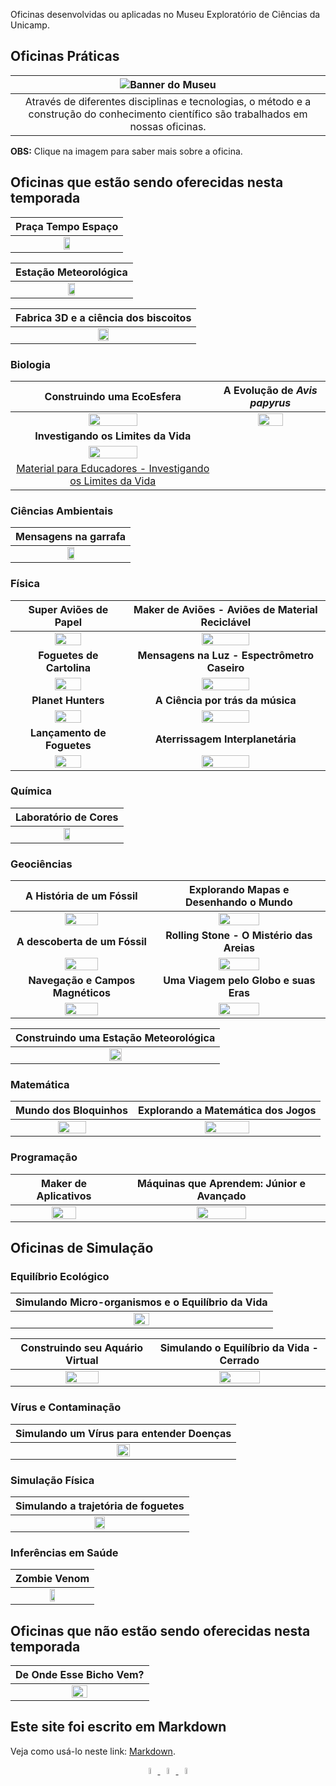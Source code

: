 Oficinas desenvolvidas ou aplicadas no Museu Exploratório de Ciências da Unicamp.

## Oficinas Práticas

|![Banner do Museu](museub-small.png)|
|:-----:|
|Através de diferentes disciplinas e tecnologias, o método e a construção do conhecimento científico são trabalhados em nossas oficinas.|

**OBS:** Clique na imagem para saber mais sobre a oficina.

## Oficinas que estão sendo oferecidas nesta temporada

|Praça Tempo Espaço|
|:------:|
|[<img src="praça.png" width="25%" height="25%">](praca/)|

|Estação Meteorológica|
|:------:|
|[<img src="estacao.png" width="25%" height="25%">](estacaometeorologica/)|

|Fabrica 3D e a ciência dos biscoitos|
|:------:|
|[<img src="biscoito.png" width="25%" height="25%">](fab3dbiscoito/)|


### Biologia

|Construindo uma EcoEsfera|A Evolução de _Avis papyrus_|
|:------:|:----:|
|[<img src="eco1.png" width="50%" height="50%">](ecoesfera/)|[<img src="papiru1.png" width="50%" height="50%">](papyrus/)|
|**Investigando os Limites da Vida**|
|[<img src="vida1.png" width="50%" height="50%">](levedura/)|
|[Material para Educadores - Investigando os Limites da Vida](treinamento-levedura/) |


### Ciências Ambientais

|Mensagens na garrafa|
|:-----:|
|[<img src="garrafa1.png" width="25%" height="25%">](mensagemgarrafa/)|

### Física

|Super Aviões de Papel|Maker de Aviões - Aviões de Material Reciclável|
|:------:|:----:|
|[<img src="avipapel1.png" width="50%" height="50%">](avioes/)|[<img src="aviao1.png" width="50%" height="50%">](aviaomaker/)|
|**Foguetes de Cartolina**|**Mensagens na Luz - Espectrômetro Caseiro**|
|[<img src="foguete1.png" width="50%" height="50%">](foguetes/)|[<img src="luz1.png" width="50%" height="50%">](espectrometro/)|
|**Planet Hunters**| **A Ciência por trás da música**|
|[<img src="planet1.png" width="50%" height="50%">](planet/)|[<img src="musica1.png" width="50%" height="50%">](musica/)|
|**Lançamento de Foguetes**|**Aterrissagem Interplanetária**|
|[<img src="lancamento.png" width="50%" height="50%">](lançamento/)|[<img src="aterissagem.png" width="50%" height="50%">](aterrinter/)|





### Química

|Laboratório de Cores|
|:------:|
|[<img src="cor1.png" width="25%" height="25%">](quimica-cores/)|

### Geociências

|A História de um Fóssil|Explorando Mapas e Desenhando o Mundo|
|:------:|:----:|
|[<img src="fossil1.png" width="50%" height="50%">](fossil/)|[<img src="mundo1.png" width="50%" height="50%">](mapas/)|
|**A descoberta de um Fóssil**|**Rolling Stone - O Mistério das Areias**|
|[<img src="descof.png" width="50%" height="50%">](descobertafossil/)|[<img src="rollingstone.png" width="50%" height="50%">](areiasmundo/)|
|**Navegação e Campos Magnéticos**|**Uma Viagem pelo Globo e suas Eras**|
|[<img src="nav.png" width="50%" height="50%">](camposmag/)|[<img src="globo2.png" width="50%" height="50%">](globo3d/)|

|Construindo uma Estação Meteorológica|
|:-----:|
|[<img src="construindo-estacao.png" width="25%" height="25%">](construindoestacao/)|

### Matemática

|Mundo dos Bloquinhos|Explorando a Matemática dos Jogos|
|:------:|:----:|
|[<img src="bloquinho1.png" width="50%" height="50%">](bloquinhos/)|[<img src="jogos1.png" width="50%" height="50%">](jogosmatematica/)|


### Programação

|Maker de Aplicativos|Máquinas que Aprendem: Júnior e Avançado|
|:------:|:----:|
|[<img src="app.png" width="50%" height="50%">](appmaker/)|[<img src="maquina.png" width="50%" height="50%">](ml/)|


## Oficinas de Simulação

### Equilíbrio Ecológico

|Simulando Micro-organismos e o Equilíbrio da Vida|
|:------:|
|[<img src="mo.png" width="25%" height="25%">](https://bit.ly/museu-micro)|


|Construindo seu Aquário Virtual|Simulando o Equilíbrio da Vida - Cerrado|
|:------:|:------:|
|[<img src="aquario.png" width="50%" height="50%">](simula/aquarium-plus/)|[<img src="cerrado.png" width="50%" height="50%">](simula/cerrado/)|



### Vírus e Contaminação

|Simulando um Vírus para entender Doenças|
|:------:|
|[<img src="virus.png" width="25%" height="25%">](simula/contagion/)|


### Simulação Física

|Simulando a trajetória de foguetes|
|:------:|
|[<img src="simufoguete.png" width="25%" height="25%">](simula/simufoguete/)|


### Inferências em Saúde

|Zombie Venom|
|:------:|
|[<img src="zombie.png" width="25%" height="25%">](https://bit.ly/museu-zumbi)|

## Oficinas que não estão sendo oferecidas nesta temporada

|De Onde Esse Bicho Vem?|
|:------:|
|[<img src="deonde1.png" width="25" height="25%">](bicho/)|

## Este site foi escrito em Markdown

Veja como usá-lo neste link: [Markdown](docs/).

<div align="center">
  <a href="https://www.facebook.com/mcunicamp/">
    <img src="facebook-ícone.png" alt="https://www.facebook.com/mcunicamp/" width="5%" height="5%"> 
  <a href="https://www.instagram.com/mcunicamp/">
    <img src="instagram-ícone.png" alt="https://www.instagram.com/mcunicamp/" width="5%" height="5%"> 
  <a href="https://www.tiktok.com/@mcunicamp">
    <img src="tiktok-ícone.png" alt="https://www.tiktok.com/@mcunicamp" width="5%" height="5%">

